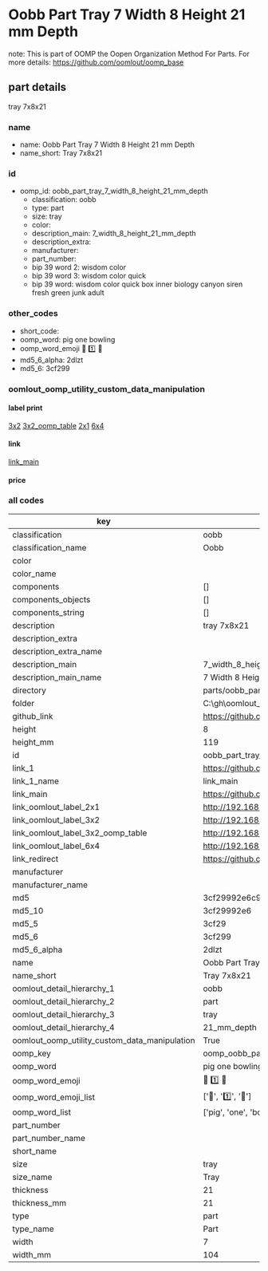 # Oobb Part Tray 7 Width 8 Height 21 mm Depth  

note: This is part of OOMP the Oopen Organization Method For Parts. For more details: https://github.com/oomlout/oomp_base

##  part details
  



tray 7x8x21



### name
* name: Oobb Part Tray 7 Width 8 Height 21 mm Depth
* name_short: Tray 7x8x21 
### id
* oomp_id: oobb_part_tray_7_width_8_height_21_mm_depth
  * classification: oobb
  * type: part
  * size: tray
  * color: 
  * description_main: 7_width_8_height_21_mm_depth
  * description_extra: 
  * manufacturer: 
  * part_number: 
  * bip 39 word 2: wisdom color
  * bip 39 word 3: wisdom color quick
  * bip 39 word: wisdom color quick box inner biology canyon siren fresh green junk adult

### other_codes
* short_code: 
* oomp_word: pig one bowling
* oomp_word_emoji :pig: :one: :bowling:
* md5_6_alpha: 2dlzt
* md5_6: 3cf299






### oomlout_oomp_utility_custom_data_manipulation
#### label print
[3x2](http://192.168.1.245:1112/?label=oomp%202dlzt)
[3x2_oomp_table](http://192.168.1.108:1112/?label=oomp%202dlzt)
[2x1](http://192.168.1.242:1112/?label=oomp%202dlzt)
[6x4](http://192.168.1.55:1112/?label=oomp%202dlzt)    

#### link

[link_main](https://github.com/oomlout/oomlout_oobb_version_4_generated_parts/tree/main/navigation_oomp/oobb/part/tray/7_width_8_height_21_mm_depth/part)                              

#### price







### all codes 
| key | value |  
| --- | --- |  
| classification | oobb |  
| classification_name | Oobb |  
| color |  |  
| color_name |  |  
| components | [] |  
| components_objects | [] |  
| components_string | [] |  
| description | tray 7x8x21 |  
| description_extra |  |  
| description_extra_name |  |  
| description_main | 7_width_8_height_21_mm_depth |  
| description_main_name | 7 Width 8 Height 21 mm Depth |  
| directory | parts/oobb_part_tray_7_width_8_height_21_mm_depth |  
| folder | C:\gh\oomlout_oobb_version_4_generated_parts\parts\oobb_part_tray_7_width_8_height_21_mm_depth |  
| github_link | https://github.com/oomlout/oomlout_oomp_part_src/tree/main/parts/oobb_part_tray_7_width_8_height_21_mm_depth |  
| height | 8 |  
| height_mm | 119 |  
| id | oobb_part_tray_7_width_8_height_21_mm_depth |  
| link_1 | https://github.com/oomlout/oomlout_oobb_version_4_generated_parts/tree/main/navigation_oomp/oobb/part/tray/7_width_8_height_21_mm_depth/part |  
| link_1_name | link_main |  
| link_main | https://github.com/oomlout/oomlout_oobb_version_4_generated_parts/tree/main/navigation_oomp/oobb/part/tray/7_width_8_height_21_mm_depth/part |  
| link_oomlout_label_2x1 | http://192.168.1.242:1112/?label=oomp%202dlzt |  
| link_oomlout_label_3x2 | http://192.168.1.245:1112/?label=oomp%202dlzt |  
| link_oomlout_label_3x2_oomp_table | http://192.168.1.108:1112/?label=oomp%202dlzt |  
| link_oomlout_label_6x4 | http://192.168.1.55:1112/?label=oomp%202dlzt |  
| link_redirect | https://github.com/oomlout/oomlout_oobb_version_4_generated_parts/tree/main/parts/oobb_tray_07_08_21 |  
| manufacturer |  |  
| manufacturer_name |  |  
| md5 | 3cf29992e6c9643859ba31a95f4b6fe2 |  
| md5_10 | 3cf29992e6 |  
| md5_5 | 3cf29 |  
| md5_6 | 3cf299 |  
| md5_6_alpha | 2dlzt |  
| name | Oobb Part Tray 7 Width 8 Height 21 mm Depth |  
| name_short | Tray 7x8x21  |  
| oomlout_detail_hierarchy_1 | oobb |  
| oomlout_detail_hierarchy_2 | part |  
| oomlout_detail_hierarchy_3 | tray |  
| oomlout_detail_hierarchy_4 | 21_mm_depth |  
| oomlout_oomp_utility_custom_data_manipulation | True |  
| oomp_key | oomp_oobb_part_tray_7_width_8_height_21_mm_depth |  
| oomp_word | pig one bowling |  
| oomp_word_emoji | :pig: :one: :bowling: |  
| oomp_word_emoji_list | [':pig:', ':one:', ':bowling:'] |  
| oomp_word_list | ['pig', 'one', 'bowling'] |  
| part_number |  |  
| part_number_name |  |  
| short_name |  |  
| size | tray |  
| size_name | Tray |  
| thickness | 21 |  
| thickness_mm | 21 |  
| type | part |  
| type_name | Part |  
| width | 7 |  
| width_mm | 104 |  

